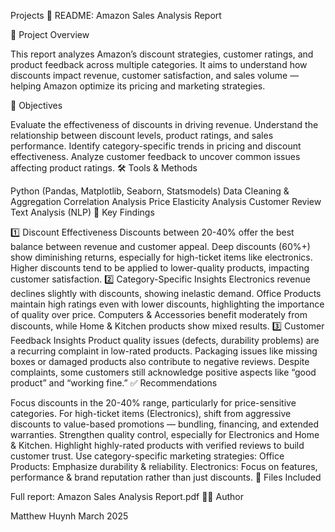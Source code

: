Projects
📄 README: Amazon Sales Analysis Report

📌 Project Overview

This report analyzes Amazon’s discount strategies, customer ratings, and product feedback across multiple categories. It aims to understand how discounts impact revenue, customer satisfaction, and sales volume — helping Amazon optimize its pricing and marketing strategies.

🎯 Objectives

Evaluate the effectiveness of discounts in driving revenue.
Understand the relationship between discount levels, product ratings, and sales performance.
Identify category-specific trends in pricing and discount effectiveness.
Analyze customer feedback to uncover common issues affecting product ratings.
🛠️ Tools & Methods

Python (Pandas, Matplotlib, Seaborn, Statsmodels)
Data Cleaning & Aggregation
Correlation Analysis
Price Elasticity Analysis
Customer Review Text Analysis (NLP)
🔑 Key Findings

1️⃣ Discount Effectiveness
Discounts between 20-40% offer the best balance between revenue and customer appeal.
Deep discounts (60%+) show diminishing returns, especially for high-ticket items like electronics.
Higher discounts tend to be applied to lower-quality products, impacting customer satisfaction.
2️⃣ Category-Specific Insights
Electronics revenue declines slightly with discounts, showing inelastic demand.
Office Products maintain high ratings even with lower discounts, highlighting the importance of quality over price.
Computers & Accessories benefit moderately from discounts, while Home & Kitchen products show mixed results.
3️⃣ Customer Feedback Insights
Product quality issues (defects, durability problems) are a recurring complaint in low-rated products.
Packaging issues like missing boxes or damaged products also contribute to negative reviews.
Despite complaints, some customers still acknowledge positive aspects like “good product” and “working fine.”
✅ Recommendations

Focus discounts in the 20-40% range, particularly for price-sensitive categories.
For high-ticket items (Electronics), shift from aggressive discounts to value-based promotions — bundling, financing, and extended warranties.
Strengthen quality control, especially for Electronics and Home & Kitchen.
Highlight highly-rated products with verified reviews to build customer trust.
Use category-specific marketing strategies:
Office Products: Emphasize durability & reliability.
Electronics: Focus on features, performance & brand reputation rather than just discounts.
📂 Files Included

Full report: Amazon Sales Analysis Report.pdf
👨‍💻 Author

Matthew Huynh
March 2025